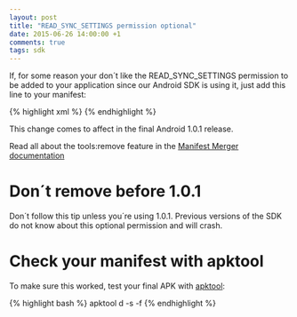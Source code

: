 ```yaml
---
layout: post
title: "READ_SYNC_SETTINGS permission optional"
date: 2015-06-26 14:00:00 +1
comments: true
tags: sdk
---
```

If, for some reason your don´t like the READ_SYNC_SETTINGS permission to be added to your application since our Android SDK is using it, just add this line to your manifest:

{% highlight xml %}
<uses-permission
            android:name="android.permission.READ_SYNC_SETTINGS"
            tools:node="remove"
            tools:selector="com.sensorberg.sdk" />
{% endhighlight %}

This change comes to affect in the final Android 1.0.1 release.

Read all about the tools:remove feature in the <a href="http://tools.android.com/tech-docs/new-build-system/user-guide/manifest-merger#TOC-tools:node-markers">Manifest Merger documentation</a>


<div class="callout callout-alert">
    <h1><i class='fa fa-exclamation-triangle'></i>Don´t remove before 1.0.1</h1>
    <p>Don´t follow this tip unless you´re using 1.0.1. Previous versions of the SDK do not know about this optional permission and will crash.</p>
</div>

<!--more-->

<div class="callout callout-info">
    <h1><i class='fa fa-info-circle'></i>Check your manifest with apktool</h1>
    <p>To make sure this worked, test your final APK with <a href="http://ibotpeaches.github.io/Apktool/">apktool</a>:</p>
{% highlight bash %}
apktool d -s -f <your-apk-file>
{% endhighlight %}
</div>






